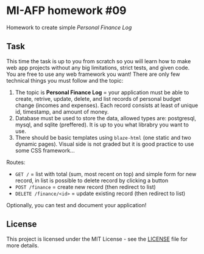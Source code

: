 # MI-AFP homework #09

 Homework to create simple *Personal Finance Log*
 
## Task 

This time the task is up to you from scratch so you will learn how to make web app projects without any big limitations, strict tests, and given code. You are free to use any web framework you want! There are only few technical things you must follow and the topic:

1. The topic is **Personal Finance Log** = your application must be able to create, retrive, update, delete, and list records of personal budget change (incomes and expenses). Each record consists at least of unique id, timestamp, and amount of money.
2. Database must be used to store the data, allowed types are: postgresql, mysql, and sqlite (preffered). It is up to you what librabry you want to use.
3. There should be basic templates using `blaze-html` (one static and two dynamic pages). Visual side is not graded but it is good practice to use some CSS framework...

Routes:

* `GET /` = list with total (sum, most recent on top) and simple form for new record, in list is possible to delete record by clicking a button
* `POST /finance` = create new record (then redirect to list)
* `DELETE /finance/<id>` = update existing record (then redirect to  list)

Optionally, you can test and document your application!

## License

This project is licensed under the MIT License - see the [LICENSE](LICENSE)
file for more details.
